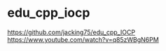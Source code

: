 # edu_cpp_iocp






https://github.com/jacking75/edu_cpp_IOCP 
https://www.youtube.com/watch?v=q85zWBgN6PM
